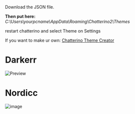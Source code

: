 Download the JSON file.

**Then put here:**
*C:\Users\yourpcname\AppData\Roaming\Chatterino2\Themes*

restart chatterino and select Theme on Settings

If you want to make ur own: [Chatterino Theme Creator](https://chatterino-theme-creator-web.vercel.app)

# Darkerr
![Preview](https://github.com/user-attachments/assets/5c74b167-a780-40fd-ac9e-e552aaf1c2b2)

# Nordicc
![image](https://github.com/user-attachments/assets/a9e8af8a-4879-41de-93c3-261c9df0a892)
